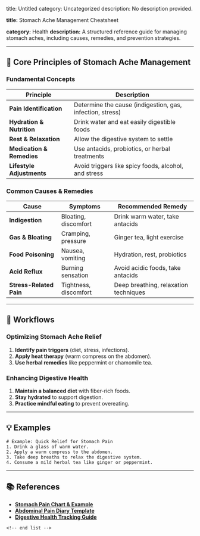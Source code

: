 title: Untitled
category: Uncategorized
description: No description provided.

**title:** Stomach Ache Management Cheatsheet

**category:** Health
**description:** A structured reference guide for managing stomach aches, including causes, remedies, and prevention strategies.

---

## 🏥 **Core Principles of Stomach Ache Management**

### **Fundamental Concepts**

| Principle                       | Description                                               |
| ------------------------------- | --------------------------------------------------------- |
| **Pain Identification**   | Determine the cause (indigestion, gas, infection, stress) |
| **Hydration & Nutrition** | Drink water and eat easily digestible foods               |
| **Rest & Relaxation**     | Allow the digestive system to settle                      |
| **Medication & Remedies** | Use antacids, probiotics, or herbal treatments            |
| **Lifestyle Adjustments** | Avoid triggers like spicy foods, alcohol, and stress      |

### **Common Causes & Remedies**

| Cause                         | Symptoms              | Recommended Remedy                    |
| ----------------------------- | --------------------- | ------------------------------------- |
| **Indigestion**         | Bloating, discomfort  | Drink warm water, take antacids       |
| **Gas & Bloating**      | Cramping, pressure    | Ginger tea, light exercise            |
| **Food Poisoning**      | Nausea, vomiting      | Hydration, rest, probiotics           |
| **Acid Reflux**         | Burning sensation     | Avoid acidic foods, take antacids     |
| **Stress-Related Pain** | Tightness, discomfort | Deep breathing, relaxation techniques |

---

## 🔄 **Workflows**

### **Optimizing Stomach Ache Relief**

1. **Identify pain triggers** (diet, stress, infections).
2. **Apply heat therapy** (warm compress on the abdomen).
3. **Use herbal remedies** like peppermint or chamomile tea.

### **Enhancing Digestive Health**

1. **Maintain a balanced diet** with fiber-rich foods.
2. **Stay hydrated** to support digestion.
3. **Practice mindful eating** to prevent overeating.

---

## 💡 **Examples**

```plaintext
# Example: Quick Relief for Stomach Pain
1. Drink a glass of warm water.  
2. Apply a warm compress to the abdomen.  
3. Take deep breaths to relax the digestive system.  
4. Consume a mild herbal tea like ginger or peppermint.  
```

---

## 📚 **References**

- **[Stomach Pain Chart &amp; Example](https://www.carepatron.com/templates/stomach-pain-chart)**
- **[Abdominal Pain Diary Template](https://www.templateroller.com/template/212763/abdominal-pain-diary-template.html)**
- **[Digestive Health Tracking Guide](https://badgut.org/information-centre/a-z-digestive-topics/bullet-journal/)**

```
<!-- end list -->
```
